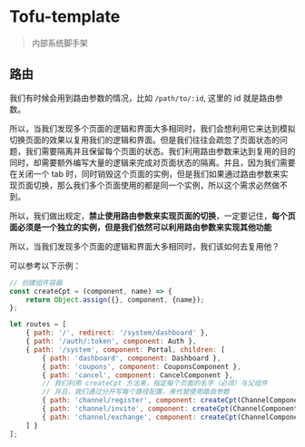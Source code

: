 # Tofu-template

> 内部系统脚手架

## 路由

我们有时候会用到路由参数的情况，比如 `/path/to/:id`, 这里的 id 就是路由参数。

所以，当我们发现多个页面的逻辑和界面大多相同时，我们会想利用它来达到模拟切换页面的效果以复用我们的逻辑和界面。但是我们往往会疏忽了页面状态的问题，我们需要隔离并且保留每个页面的状态。我们利用路由参数来达到复用的目的同时，却需要额外编写大量的逻辑来完成对页面状态的隔离。并且，因为我们需要在关闭一个 tab 时，同时销毁这个页面的实例，但是我们如果通过路由参数来实现页面切换，那么我们多个页面使用的都是同一个实例，所以这个需求必然做不到。

所以，我们做出规定，**禁止使用路由参数来实现页面的切换**，一定要记住，**每个页面必须是一个独立的实例，但是我们依然可以利用路由参数来实现其他功能**

所以，当我们发现多个页面的逻辑和界面大多相同时，我们该如何去复用他？

可以参考以下示例：

~~~javascript
// 创建组件容器
const createCpt = (component, name) => {
    return Object.assign({}, component, {name});
};

let routes = [
    { path: '/', redirect: '/system/dashboard' },
    { path: '/auth/:token', component: Auth },
    { path: '/system', component: Portal, children: [
        { path: 'dashboard', component: Dashboard },
        { path: 'coupons', component: CouponsComponent },
        { path: 'cancel', component: CancelComponent },
        // 我们利用 createCpt 方法来，指定每个页面的名字（必须）与父组件
        // 并且，我们通过分开写每个路径配置，来代替使用路由参数
        { path: 'channel/register', component: createCpt(ChannelComponent, 'channel-register') },
        { path: 'channel/invite', component: createCpt(ChannelComponent, 'channel-invite') },
        { path: 'channel/exchange', component: createCpt(ChannelComponent, 'channel-exchange') },
    ] }
];
~~~
